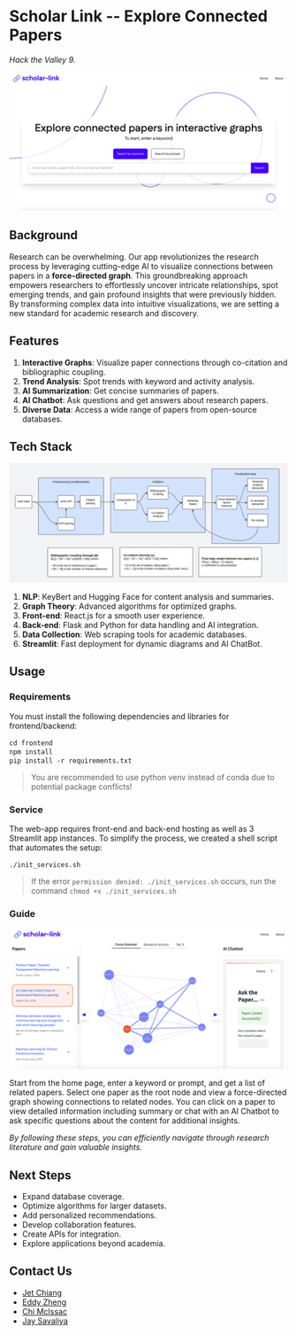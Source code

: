 # Scholar Link -- Explore Connected Papers

_Hack the Valley 9._

![Home page](resources/landing.png)

## Background

Research can be overwhelming. Our app revolutionizes the research process by leveraging cutting-edge AI to visualize connections between papers in a **force-directed graph**. This groundbreaking approach empowers researchers to effortlessly uncover intricate relationships, spot emerging trends, and gain profound insights that were previously hidden. By transforming complex data into intuitive visualizations, we are setting a new standard for academic research and discovery.

## Features

1. **Interactive Graphs**: Visualize paper connections through co-citation and bibliographic coupling.
2. **Trend Analysis**: Spot trends with keyword and activity analysis.
3. **AI Summarization**: Get concise summaries of papers.
4. **AI Chatbot**: Ask questions and get answers about research papers.
5. **Diverse Data**: Access a wide range of papers from open-source databases.

## Tech Stack

![Workflow pipeline of Scholar Link](resources/pipeline.jpeg)

1. **NLP**: KeyBert and Hugging Face for content analysis and summaries.
2. **Graph Theory**: Advanced algorithms for optimized graphs.
3. **Front-end**: React.js for a smooth user experience.
4. **Back-end**: Flask and Python for data handling and AI integration.
5. **Data Collection**: Web scraping tools for academic databases.
6. **Streamlit**: Fast deployment for dynamic diagrams and AI ChatBot.

## Usage

### Requirements

You must install the following dependencies and libraries for frontend/backend:

```
cd frontend
npm install
pip install -r requirements.txt
```
> You are recommended to use python venv instead of conda due to potential package conflicts!

### Service

The web-app requires front-end and back-end hosting as well as 3 Streamlit app instances. To simplify the process, we created a shell script that automates the setup:

```
./init_services.sh
```

> If the error `permission denied: ./init_services.sh` occurs, run the command `chmod +x ./init_services.sh`

### Guide

![Graph](resources/graph.png)

Start from the home page, enter a keyword or prompt, and get a list of related papers. Select one paper as the root node and view a force-directed graph showing connections to related nodes. You can click on a paper to view detailed information including summary or chat with an AI Chatbot to ask specific questions about the content for additional insights.

_By following these steps, you can efficiently navigate through research literature and gain valuable insights._

## Next Steps

- Expand database coverage.
- Optimize algorithms for larger datasets.
- Add personalized recommendations.
- Develop collaboration features.
- Create APIs for integration.
- Explore applications beyond academia.

## Contact Us

- [Jet Chiang](https://www.linkedin.com/in/jet-chiang/)
- [Eddy Zheng](https://www.linkedin.com/in/eddy-zheng-4749072b3/)
- [Chi McIssac](https://www.linkedin.com/in/chimcisaac/)
- [Jay Savaliya](https://www.linkedin.com/in/jsavaliya/)
